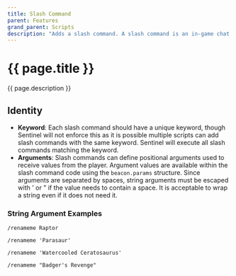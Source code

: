```yaml
---
title: Slash Command
parent: Features
grand_parent: Scripts
description: "Adds a slash command. A slash command is an in-game chat message that starts with / to perform a task. The most well-known slash command is \"/kit\"."
---
```

# {{ page.title }}

{{ page.description }}

## Identity

- **Keyword**: Each slash command should have a unique keyword, though Sentinel will not enforce this as it is possible multiple scripts can add slash commands with the same keyword. Sentinel will execute all slash commands matching the keyword.
- **Arguments**: Slash commands can define positional arguments used to receive values from the player. Argument values are available within the slash command code using the `beacon.params` structure. Since arguments are separated by spaces, string arguments must be escaped with ' or " if the value needs to contain a space. It is acceptable to wrap a string even if it does not need it.

### String Argument Examples

```text
/renameme Raptor
```

```text
/renameme 'Parasaur'
```

```text
/renameme 'Watercooled Ceratosaurus'
```

```text
/renameme "Badger's Revenge"
```
